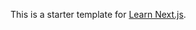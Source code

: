 This is a starter template for [Learn Next.js](https://nextjs.org/learn).







































































































































































































